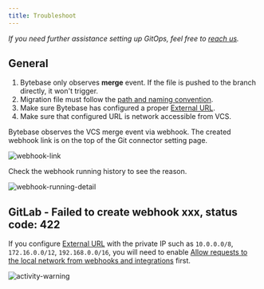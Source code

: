 ```yaml
---
title: Troubleshoot
---
```


_If you need further assistance setting up GitOps, feel free to [reach us](/docs/faq/#how-to-reach-us)._

## General

1. Bytebase only observes **merge** event. If the file is pushed to the branch directly, it won't trigger.
1. Migration file must follow the [path and naming convention](/docs/vcs-integration/create-migration-files/).
1. Make sure Bytebase has configured a proper [External URL](/docs/get-started/install/external-url).
1. Make sure that configured URL is network accessible from VCS.

Bytebase observes the VCS merge event via webhook. The created webhook link is on the top of the Git
connector setting page.

![webhook-link](/content/docs/vcs-integration/troubleshoot/webhook-link.webp)

Check the webhook running history to see the reason.

![webhook-running-detail](/content/docs/vcs-integration/troubleshoot/webhook-running-detail.webp)

## GitLab - Failed to create webhook xxx, status code: 422

If you configure [External URL](/docs/get-started/install/external-url) with the private IP such as `10.0.0.0/8`, `172.16.0.0/12`, `192.168.0.0/16`, you will need to enable [Allow requests to the local network from webhooks and integrations](https://docs.gitlab.com/ee/security/webhooks.html#allow-outbound-requests-to-certain-ip-addresses-and-domains) first.

![activity-warning](/content/docs/vcs-integration/troubleshoot/gitlab-allow-internal-request.webp)
